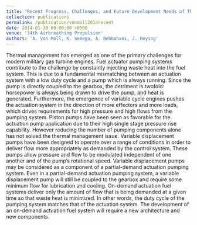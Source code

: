 ```yaml
---
title: "Recent Progress, Challenges, and Future Development Needs of Thermally/Energy Efficient Fuel Actuator Pumping Systems for Military Gas Turbine Engine Applications"
collection: publications
permalink: /publication/vonmoll2014recent
date: 2014-01-30 00:00:00 +0500
venue: '34th Airbreathing Propulsion'
authors: 'A. Von Moll, K. Semega, A. Behbahani, J. Hoying'
---
```

Thermal management has emerged as one of the primary challenges for modern military gas turbine engines. Fuel actuator pumping systems contribute to the challenge by constantly injecting waste heat into the fuel system. This is due to a fundamental mismatching between an actuation system with a low duty cycle and a pump which is always running. Since the pump is directly coupled to the gearbox, the detriment is twofold: horsepower is always being drawn to drive the pump, and heat is generated. Furthermore, the emergence of variable cycle engines pushes the actuation system in the direction of more effectors and more loads, which drives requirements for high pressure and high flows from the pumping system. Piston pumps have been seen as favorable for the actuation pump application due to their high single stage pressure rise capability. However reducing the number of pumping components alone has not solved the thermal management issue. Variable displacement pumps have been designed to operate over a range of conditions in order to deliver flow more appropriately as demanded by the control system. These pumps allow pressure and flow to be modulated independent of one another and of the pump’s rotational speed. Variable displacement pumps may be considered as a component of a partial-demand actuation pumping system. Even in a partial-demand actuation pumping system, a variable displacement pump will still be coupled to the gearbox and require some minimum flow for lubrication and cooling. On-demand actuation fuel systems deliver only the amount of flow that is being demanded at a given time so that waste heat is minimized. In other words, the duty cycle of the pumping system matches that of the actuation system. The development of an on-demand actuation fuel system will require a new architecture and new components.
